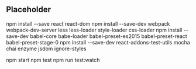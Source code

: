 ## Placeholder

npm install --save react react-dom
npm install --save-dev webpack webpack-dev-server less less-loader style-loader css-loader
npm install --save-dev babel-core babe-loader babel-preset-es2015 babel-preset-react babel-preset-stage-0
npm install --save-dev react-addons-test-utils mocha chai enzyme jsdom ignore-styles

npm start
npm test
npm run test:watch
